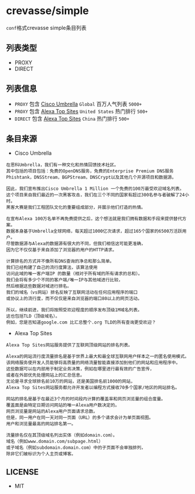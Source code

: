 # crevasse/simple
`conf`格式crevasse simple条目列表

## 列表类型
* PROXY
* DIRECT

## 列表信息
* `PROXY` 包含 [Cisco Umbrella](http://s3-us-west-1.amazonaws.com/umbrella-static/index.html) `Global` 百万人气列表 `5000+`
* `PROXY` 包含 [Alexa Top Sites](https://aws.amazon.com/alexa-top-sites/?nc1=f_ls) `United States` 热门排行 `500+`
* `DIRECT` 包含 [Alexa Top Sites](https://aws.amazon.com/alexa-top-sites/?nc1=f_ls) `China` 热门排行 `500+`

## 条目来源
* Cisco Umbrella

```text
在思科Umbrella，我们有一种文化和热情回馈技术社区。
其中包括的项目包括：免费的OpenDNS服务，免费的Enterprise Premium DNS服务
Phishtank，DNSStream，BGPStream，DNSCrypt以及其他几个开源项目和数据源。

因此，我们宣布推出Cisco Umbrella 1 Million 一个免费的100万最受欢迎域名列表。
这个项目来自我们最近的一次黑客攻击，我们在三个不同的国家有超过300名参与者破解了24小时。
黑客大赛是我们工程团队文化的重要组成部分，并展示他们打造的热情。

在宣布Alexa 100万名单不再免费提供之后，这个想法就是我们拥有数据和手段来提供替代方案。
数据本身基于Umbrella全球网络，每天超过1000亿次请求，超过165个国家的6500万活跃用户。
尽管数据源与Alexa的数据源有很大的不同，但我们相信这可能更准确，
因为它不仅仅基于来自添加了浏览器的用户的HTTP请求。

计算排名的方式并不像所有DNS查询的净总和那么简单。
我们已经构建了自己的流行度算法，该算法使用
访问此域的唯一客户端IP 的数量（相对于所有域的所有请求的总和）。
我们会将有多少个不同的客户端/唯一IP与其他域进行比较，
然后根据这些数据对域进行排名。 
我们的域名（vs网站）排名反映了互联网活动在任何应用程序的端口
或协议上的流行度，而不仅仅是来自浏览器的端口80以上的网页活动。

所以，继续前进，我们将按照受欢迎程度的顺序发布顶级1M域名列表。
这也包括TLD（顶级域名）。
例如，您是否知道google.com 比汇总整个.org TLD的所有查询更受欢迎？ 
```

* Alexa Top Sites

```text
Alexa Top Sites网站服务提供了互联网顶级网站的排名列表。

Alexa的网站流行度流量排名是基于世界上最大和最全球互联网用户样本之一的匿名使用模式。
该网络服务使开发人员能够将高质量的网络流量智能直接添加到他们的网站和应用程序中。
这些数据可以在内部用于制定业务决策，例如在哪里进行最有效的广告宣传，
或者在外部优先处理网站上的汇总信息。
无论是寻求全球排名前10万的网站，还是美国排名前1000的网站，
Alexa Top Sites网站服务都允许开发者以编程方式接收70多个国家/地区的网站排名。

网站的排名是基于在最近3个月的时间段内计算的覆盖率和网页浏览量的组合度量。
覆盖面是由特定日期访问网站的唯一Alexa用户数决定的。
网页浏览量是网站的Alexa用户页面请求总数。
但是，同一用户在同一天对同一页面（URL）的多个请求会计为单页面视图。
用户和浏览量最高的网站排名第一。

流量排名仅在其顶级域名列出实体（例如domain.com）。
域名（例如www.domain.com/subpage.html）
或子域名（例如subdomain.domain.com）中的子页面不会单独排列，
除非它们被标识为个人主页或博客。
```

## LICENSE
* MIT

